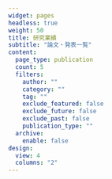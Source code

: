 ```yaml
---
widget: pages
headless: true
weight: 50
title: 研究業績
subtitle: "論文・発表一覧"
content:
  page_type: publication
  count: 5
  filters:
    author: ""
    category: ""
    tag: ""
    exclude_featured: false
    exclude_future: false
    exclude_past: false
    publication_type: ""
  archive:
    enable: false
design:
  view: 4
  columns: "2"
---
```


<div id="publications"></div>